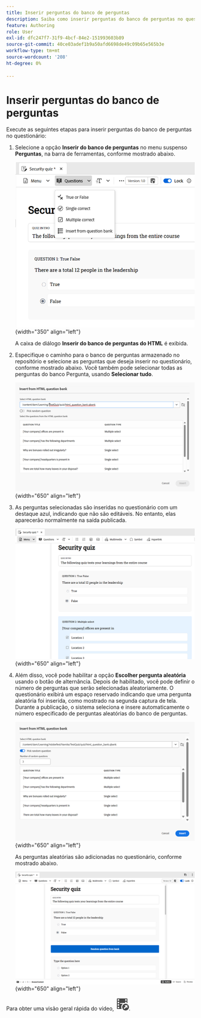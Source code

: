 ```yaml
---
title: Inserir perguntas do banco de perguntas
description: Saiba como inserir perguntas do banco de perguntas no questionário para treinamento e aprendizado do produto
feature: Authoring
role: User
exl-id: dfc247f7-31f9-4bcf-84e2-151993603b89
source-git-commit: 40ce03adef1b9a50afd6698de49c09b65e565b3e
workflow-type: tm+mt
source-wordcount: '208'
ht-degree: 0%

---
```


# Inserir perguntas do banco de perguntas

Execute as seguintes etapas para inserir perguntas do banco de perguntas no questionário:

1. Selecione a opção **Inserir do banco de perguntas** no menu suspenso **Perguntas**, na barra de ferramentas, conforme mostrado abaixo.

   ![](assets/insert-from-question-bank.png){width="350" align="left"}

   A caixa de diálogo **Inserir do banco de perguntas do HTML** é exibida.

1. Especifique o caminho para o banco de perguntas armazenado no repositório e selecione as perguntas que deseja inserir no questionário, conforme mostrado abaixo. Você também pode selecionar todas as perguntas do banco Pergunta, usando **Selecionar tudo**.

   ![](assets/question-bank.png){width="650" align="left"}

1. As perguntas selecionadas são inseridas no questionário com um destaque azul, indicando que não são editáveis. No entanto, elas aparecerão normalmente na saída publicada.

   ![](assets/specific-questions.png){width="650" align="left"}

1. Além disso, você pode habilitar a opção **Escolher pergunta aleatória** usando o botão de alternância. Depois de habilitado, você pode definir o número de perguntas que serão selecionadas aleatoriamente. O questionário exibirá um espaço reservado indicando que uma pergunta aleatória foi inserida, como mostrado na segunda captura de tela. Durante a publicação, o sistema seleciona e insere automaticamente o número especificado de perguntas aleatórias do banco de perguntas.

   ![](assets/random-question-question-bank.png){width="650" align="left"}

   As perguntas aleatórias são adicionadas no questionário, conforme mostrado abaixo.

   ![](assets/inserted-question.png){width="650" align="left"}


Para obter uma visão geral rápida do vídeo, [![](assets/Smock_VideoCheckedOut_18_N.svg)](https://video.tv.adobe.com/v/3475212/learning-content-aem-guides).